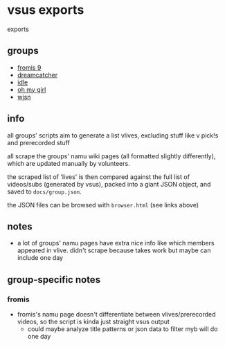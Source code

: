 # vsus exports
exports

## groups
- [fromis 9](https://hywn.github.io/vsus/browser?jurl=fromis.json)
- [dreamcatcher](https://hywn.github.io/vsus/browser?jurl=dc.json)
- [idle](https://hywn.github.io/vsus/browser?jurl=idle.json)
- [oh my girl](https://hywn.github.io/vsus/browser?jurl=omg.json)
- [wjsn](https://hywn.github.io/vsus/browser?jurl=wjsn.json)

## info
all groups' scripts aim to generate a list vlives, excluding stuff like v pick!s and prerecorded stuff

all scrape the groups' namu wiki pages (all formatted slightly differently), which are updated manually by volunteers.

the scraped list of 'lives' is then compared against the full list of videos/subs (generated by vsus), packed into a giant JSON object, and saved to `docs/group.json`.

the JSON files can be browsed with `browser.html` (see links above)

## notes
- a lot of groups' namu pages have extra nice info like which members appeared in vlive. didn't scrape because takes work but maybe can include one day

## group-specific notes

### fromis
- fromis's namu page doesn't differentiate between vlives/prerecorded videos, so the script is kinda just straight vsus output
	- could maybe analyze title patterns or json data to filter myb will do one day